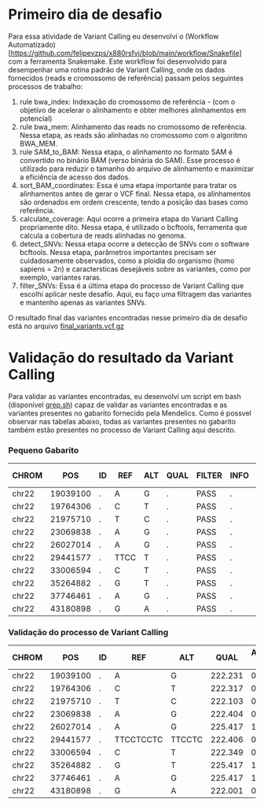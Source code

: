 # Primeiro dia de desafio

Para essa atividade de Variant Calling eu desenvolvi o (Workflow Automatizado)[https://github.com/felipevzps/x880rsfvj/blob/main/workflow/Snakefile] com a ferramenta Snakemake. Este workflow foi desenvolvido para desempenhar uma rotina padrão de Variant Calling, onde os dados fornecidos (reads e cromossomo de referência) passam pelos seguintes processos de trabalho:

1) rule bwa_index: Indexação do cromossomo de referência - (com o objetivo de acelerar o alinhamento e obter melhores alinhamentos em potencial)
2) rule bwa_mem: Alinhamento das reads no cromossomo de referência. Nessa etapa, as reads são alinhadas no cromossomo com o algoritmo BWA_MEM. 
3) rule SAM_to_BAM: Nessa etapa, o alinhamento no formato SAM é convertido no binário BAM (verso binária do SAM). Esse processo é utilizado para reduzir o tamanho do arquivo de alinhamento e maximizar a eficiência de acesso dos dados.
4) sort_BAM_coordinates: Essa é uma etapa importante para tratar os alinhamentos antes de gerar o VCF final. Nessa etapa, os alinhamentos são ordenados em ordem crescente, tendo a posição das bases como referência.
5) calculate_coverage: Aqui ocorre a primeira etapa do Variant Calling propriamente dito. Nessa etapa, é utilizado o bcftools, ferramenta que calcula a cobertura de reads alinhadas no genoma.
6) detect_SNVs: Nessa etapa ocorre a detecção de SNVs com o software bcftools. Nessa etapa, parâmetros importantes precisam ser cuidadosamente observados, como a ploidia do organismo (homo sapiens = 2n) e caractersticas desejáveis sobre as variantes, como por exemplo, variantes raras.
7) filter_SNVs: Essa é a última etapa do processo de Variant Calling que escolhi aplicar neste desafio. Aqui, eu faço uma filtragem das variantes e mantenho apenas as variantes SNVs. 

O resultado final das variantes encontradas nesse primeiro dia de desafio está no arquivo [final_variants.vcf.gz](https://github.com/felipevzps/x880rsfvj/blob/main/dia_1/final_variants.vcf.gz)
# Validação do resultado da Variant Calling

Para validar as variantes encontradas, eu desenvolvi um script em bash (disponível [grep.sh](https://github.com/felipevzps/x880rsfvj/blob/main/data/grep.sh)) capaz de validar as variantes encontradas e as variantes presentes no gabarito fornecido pela Mendelics. Como é possvel observar nas tabelas abaixo, todas as variantes presentes no gabarito também estão presentes no processo de Variant Calling aqui descrito.

### Pequeno Gabarito
| CHROM  | POS | ID | REF | ALT | QUAL | FILTER | INFO | FORMAT | AMOSTRA-LBB |
| ------------- | ------------- | ------------- | ------------- | ------------- | ------------- | ------------- | ------------- | ------------- |  ------------- |
| chr22 | 19039100 | . | A | G | . | PASS  | .  | GT | 0/1  |
| chr22 | 19764306 | . | C | T | . | PASS  | .  | GT | 0/1  |
| chr22 | 21975710 | . | T | C | . | PASS  | .  | GT | 0/1  |
| chr22 | 23069838 | . | A | G | . | PASS  | .  | GT | 0/1  |
| chr22 | 26027014 | . | A | G | . | PASS  | .  | GT | 1/1  |
| chr22 | 29441577 | . | TTCC | T | . | PASS  | .  | GT | 0/1  |
| chr22 | 33006594 | . | C | T | . | PASS  | .  | GT | 0/1  |
| chr22 | 35264882 | . | G | T | . | PASS  | .  | GT | 1/1  |
| chr22 | 37746461 | . | A | G | . | PASS  | .  | GT | 1/1  |
| chr22 | 43180898 | . | G | A | . | PASS  | .  | GT | 0/1  |

### Validação do processo de Variant Calling
| CHROM  | POS | ID | REF | ALT | QUAL | AMOSTRA-LBB |
| ------------- | ------------- | ------------- | ------------- | ------------- | ------------- | ------------- |
| chr22 | 19039100 | . | A | G | 222.231 | 0/1  |
| chr22 | 19764306 | . | C | T | 222.317 | 0/1  |
| chr22 | 21975710 | . | T | C | 222.103 | 0/1  |
| chr22 | 23069838 | . | A | G | 222.404 | 0/1  |
| chr22 | 26027014 | . | A | G | 225.417 | 1/1  |
| chr22 | 29441577 | . | TTCCTCCTC | TTCCTC | 222.406 |0/1  |
| chr22 | 33006594 | . | C | T | 222.349 | 0/1  |
| chr22 | 35264882 | . | G | T | 225.417 | 1/1  |
| chr22 | 37746461 | . | A | G | 225.417 | 1/1  |
| chr22 | 43180898 | . | G | A | 222.001 | 0/1  |
